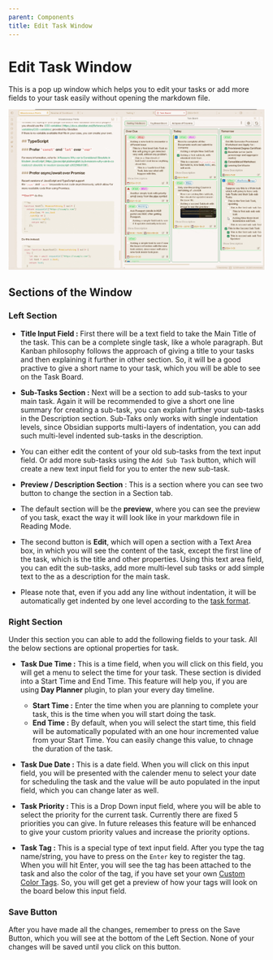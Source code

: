 ```yaml
---
parent: Components
title: Edit Task Window
---
```


# Edit Task Window

This is a pop up window which helps you to edit your tasks or add more fields to your task easily without opening the markdown file.

![Edit Task Window](../../assets/EditTaskWindow.gif)

## Sections of the Window

### Left Section

- **Title Input Field :** First there will be a text field to take the Main Title of the task. This can be a complete single task, like a whole paragraph. But Kanban philosophy follows the approach of giving a title to your tasks and then explaining it further in other section. So, it will be a good practive to give a short name to your task, which you will be able to see on the Task Board.

- **Sub-Tasks Section :** Next will be a section to add sub-tasks to your main task. Again it will be recommended to give a short one line summary for creating a sub-task, you can explain further your sub-tasks in the Description section. Sub-Taks only works with single indentation levels, since Obsidian supports multi-layers of indentation, you can add such multi-level indented sub-tasks in the description.
- You can either edit the content of your old sub-tasks from the text input field. Or add more sub-tasks using the `Add Sub Task` button, which will create a new text input field for you to enter the new sub-task.

- **Preview / Description Section** : This is a section where you can see two button to change the section in a Section tab.
- The default section will be the **preview**, where you can see the preview of you task, exact the way it will look like in your markdown file in Reading Mode.
- The second button is **Edit**, which will open a section with a Text Area box, in which you will see the content of the task, except the first line of the task, which is the title and other properties. Using this text area field, you can edit the sub-tasks, add more multi-level sub tasks or add simple text to the as a description for the main task.
- Please note that, even if you add any line without indentation, it will be automatically get indented by one level according to the [task format](../Components/Task_Formats.md).

### Right Section

Under this section you can able to add the following fields to your task. All the below sections are optional properties for task.

- **Task Due Time :** This is a time field, when you will click on this field, you will get a menu to select the time for your task. These section is divided into a Start Time and End Time. This feature will help you, if you are using **Day Planner** plugin, to plan your every day timeline.
  - **Start Time :** Enter the time when you are planning to complete your task, this is the time when you will start doing the task.
  - **End Time :** By default, when you will select the start time, this field will be automatically populated with an one hour incremented value from your Start Time. You can easily change this value, to chnage the duration of the task.

- **Task Due Date :** This is a date field. When you will click on this input field, you will be presented with the calender menu to select your date for scheduling the task and the value will be auto populated in the input field, which you can change later as well.

- **Task Priority :** This is a Drop Down input field, where you will be able to select the priority for the current task. Currently there are fixed 5 priorities you can give. In future releases this feature will be enhanced to give your custom priority values and increase the priority options.

- **Task Tag :** This is a special type of text input field. After you type the tag name/string, you have to press on the `Enter` key to register the tag. When you will hit Enter, you will see the tag has been attached to the task and also the color of the tag, if you have set your own [Custom Color Tags](../How_To/HowToUseGlobalSettings.md#Custom%20Tag%20Colors). So, you will get get a preview of how your tags will look on the board below this input field.

### Save Button

After you have made all the changes, remember to press on the Save Button, which you will see at the bottom of the Left Section. None of your changes will be saved until you click on this button.
